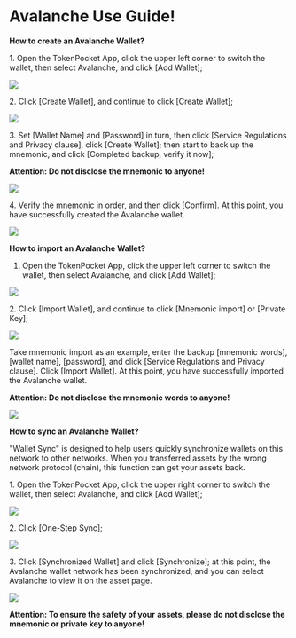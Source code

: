 # Avalanche Use Guide!

**How to create an Avalanche Wallet?**

1\. Open the TokenPocket App, click the upper left corner to switch the wallet, then select Avalanche, and click \[Add Wallet];

![](../../.gitbook/assets/1-kao-bei-11.png)

2\. Click \[Create Wallet], and continue to click \[Create Wallet];

![](../../.gitbook/assets/1-kao-bei-12.png)

3\. Set \[Wallet Name] and \[Password] in turn, then click \[Service Regulations and Privacy clause], click \[Create Wallet]; then start to back up the mnemonic, and click \[Completed backup, verify it now];

**Attention: Do not disclose the mnemonic to anyone!**

![](<../../.gitbook/assets/1-kao-bei-13 (1).png>)

4\. Verify the mnemonic in order, and then click \[Confirm]. At this point, you have successfully created the Avalanche wallet.

![](<../../.gitbook/assets/1-kao-bei-14 (1).png>)

**How to import an Avalanche Wallet?**

1. Open the TokenPocket App, click the upper left corner to switch the wallet, then select Avalanche, and click \[Add Wallet];

![](<../../.gitbook/assets/1-kao-bei-15 (1).png>)

2\. Click \[Import Wallet], and continue to click \[Mnemonic import] or \[Private Key];

![](<../../.gitbook/assets/1-kao-bei-16 (1).png>)

Take mnemonic import as an example, enter the backup \[mnemonic words], \[wallet name], \[password], and click \[Service Regulations and Privacy clause]. Click \[Import Wallet]. At this point, you have successfully imported the Avalanche wallet.

**Attention: Do not disclose the mnemonic words to anyone!**

![](<../../.gitbook/assets/1-kao-bei-17 (1).png>)

**How to sync an Avalanche Wallet?**

"Wallet Sync" is designed to help users quickly synchronize wallets on this network to other networks. When you transferred assets by the wrong network protocol (chain), this function can get your assets back.

1\. Open the TokenPocket App, click the upper right corner to switch the wallet, then select Avalanche, and click \[Add Wallet];

![](../../.gitbook/assets/1-kao-bei-18.png)

2\. Click \[One-Step Sync];

![](<../../.gitbook/assets/1-kao-bei-19 (1).png>)

3\. Click \[Synchronized Wallet] and click \[Synchronize]; at this point, the Avalanche wallet network has been synchronized, and you can select Avalanche to view it on the asset page.

![](<../../.gitbook/assets/1-kao-bei-20 (1).png>)

**Attention: To ensure the safety of your** **assets, please do not disclose the mnemonic or private key to anyone!**
